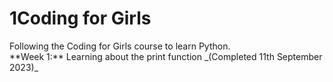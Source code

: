 # 1Coding for Girls
<p>Following the Coding for Girls course to learn Python.<br>
**Week 1:** Learning about the print function _(Completed 11th September 2023)_<br>
